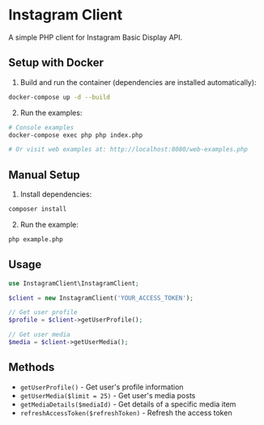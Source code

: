 # Instagram Client

A simple PHP client for Instagram Basic Display API.

## Setup with Docker

1. Build and run the container (dependencies are installed automatically):
```bash
docker-compose up -d --build
```

2. Run the examples:
```bash
# Console examples
docker-compose exec php php index.php

# Or visit web examples at: http://localhost:8080/web-examples.php
```

## Manual Setup

1. Install dependencies:
```bash
composer install
```

2. Run the example:
```bash
php example.php
```

## Usage

```php
use InstagramClient\InstagramClient;

$client = new InstagramClient('YOUR_ACCESS_TOKEN');

// Get user profile
$profile = $client->getUserProfile();

// Get user media
$media = $client->getUserMedia();
```

## Methods

- `getUserProfile()` - Get user's profile information
- `getUserMedia($limit = 25)` - Get user's media posts
- `getMediaDetails($mediaId)` - Get details of a specific media item
- `refreshAccessToken($refreshToken)` - Refresh the access token
